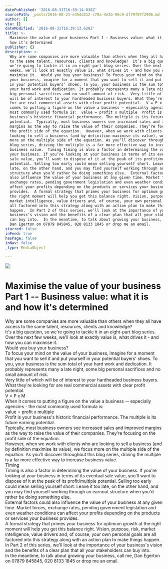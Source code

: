 ```yaml
---
datePublished: '2016-08-31T16:39:14.038Z'
sourcePath: _posts/2016-08-21-e35dd312-c70a-4e2b-95c9-df79f07f2906.md
author: []
via: {}
dateModified: '2016-08-31T16:39:13.628Z'
title: >-
  Maximise the value of your business Part 1 – Business value: what it is and
  how it’s determined
publisher: {}
description: >-
  Why are some companies are more valuable than others when they all have access
  to the same talent, resources, clients and knowledge?  It’s a big question, so
  we’re going to tackle it in an eight-part blog series. Over the next few
  weeks, we’ll look at exactly value is, what drives it - and how you can
  maximise it.  Would you buy your business? To focus your mind on the value of
  your business, imagine for a moment that you want to sell it and put yourself
  in your potential buyers’ shoes. To you, your business is the sum total of
  your hard work and dedication. It probably represents many a late night, some
  big personal sacrifices and no small amount of risk.  Very little of which
  will be of interest to your hardheaded business buyers. What they’re looking
  for are real commercial assets with clear profit potential.  V = P x M When it
  comes to putting a figure on the value a business – especially agencies - the
  most commonly used formula is:  value = profit x multiple  Profit is your
  business’s historic financial performance. The multiple is its future earning
  potential.  Typically, most business owners see increased sales and improved
  margins as the way to raise the value of their companies. They’re focusing on
  the profit side of the equation.  However, when we work with clients who are
  looking to sell a business (and by definition maximise its value), we focus
  more on the multiple side of the equation. As you’ll discover throughout this
  blog series, driving the multiple is a far more effective way to increase
  business value.  Timing Timing is also a factor in determining the value of
  your business. If you’re looking at your business in terms of its eventual
  sale value, you’ll want to dispose of it at the peak of its profit/multiple
  potential. Selling too early could mean selling yourself short. Leave it too
  late, on the other hand, and you may find yourself working through an earnout
  structure when you’d rather be doing something else.  External factors could
  also influence the value of your business at any given time. Market forces,
  exchange rates, pending government legislation and even weather conditions can
  affect your profits depending on the products or services your business
  provides.  A formal strategy that primes your business for optimum growth at
  the right moment will help you get this balance right. Vision, purpose, risk,
  market intelligence, value drivers and, of course, your own personal goals are
  all factored into this strategy along with an action plan to make things
  happen.  In Part 2 of this series, we’ll look at the importance of your
  business’s vision and the benefits of a clear plan that all your stakeholders
  can buy into.  In the meantime, to talk about growing your business, call me,
  Dan Egerton on 07879 845845, 020 8133 1845 or drop me an email.
starred: false
inFeed: true
hasPage: false
inNav: false
_type: MediaObject

---
```

![](https://the-grid-user-content.s3-us-west-2.amazonaws.com/3f2d1e49-c1ec-4698-94f2-c6e8817ca298.jpg)

# Maximise the value of your business Part 1 -- Business value: what it is and how it's determined

Why are some companies are more valuable than others when they all have access to the same talent, resources, clients and knowledge?  
It's a big question, so we're going to tackle it in an eight-part blog series. Over the next few weeks, we'll look at exactly value is, what drives it - and how you can maximise it.  
Would you buy your business?  
To focus your mind on the value of your business, imagine for a moment that you want to sell it and put yourself in your potential buyers' shoes. To you, your business is the sum total of your hard work and dedication. It probably represents many a late night, some big personal sacrifices and no small amount of risk.  
Very little of which will be of interest to your hardheaded business buyers. What they're looking for are real commercial assets with clear profit potential.  
V = P x M  
When it comes to putting a figure on the value a business -- especially agencies - the most commonly used formula is:  
value = profit x multiple  
Profit is your business's historic financial performance. The multiple is its future earning potential.  
Typically, most business owners see increased sales and improved margins as the way to raise the value of their companies. They're focusing on the profit side of the equation.  
However, when we work with clients who are looking to sell a business (and by definition maximise its value), we focus more on the multiple side of the equation. As you'll discover throughout this blog series, driving the multiple is a far more effective way to increase business value.  
Timing  
Timing is also a factor in determining the value of your business. If you're looking at your business in terms of its eventual sale value, you'll want to dispose of it at the peak of its profit/multiple potential. Selling too early could mean selling yourself short. Leave it too late, on the other hand, and you may find yourself working through an earnout structure when you'd rather be doing something else.  
External factors could also influence the value of your business at any given time. Market forces, exchange rates, pending government legislation and even weather conditions can affect your profits depending on the products or services your business provides.  
A formal strategy that primes your business for optimum growth at the right moment will help you get this balance right. Vision, purpose, risk, market intelligence, value drivers and, of course, your own personal goals are all factored into this strategy along with an action plan to make things happen.  
In Part 2 of this series, we'll look at the importance of your business's vision and the benefits of a clear plan that all your stakeholders can buy into.  
In the meantime, to talk about growing your business, call me, Dan Egerton on 07879 845845, 020 8133 1845 or drop me an email.